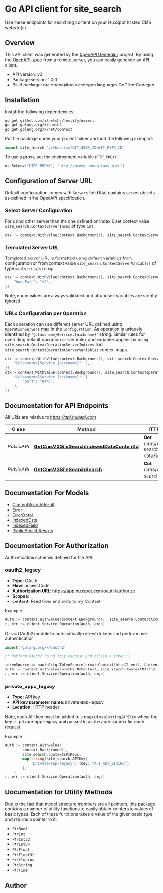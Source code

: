 # Go API client for site_search

Use these endpoints for searching content on your HubSpot hosted CMS website(s).

## Overview
This API client was generated by the [OpenAPI Generator](https://openapi-generator.tech) project.  By using the [OpenAPI-spec](https://www.openapis.org/) from a remote server, you can easily generate an API client.

- API version: v3
- Package version: 1.0.0
- Build package: org.openapitools.codegen.languages.GoClientCodegen

## Installation

Install the following dependencies:

```sh
go get github.com/stretchr/testify/assert
go get golang.org/x/oauth2
go get golang.org/x/net/context
```

Put the package under your project folder and add the following in import:

```go
import site_search "github.com/GIT_USER_ID/GIT_REPO_ID"
```

To use a proxy, set the environment variable `HTTP_PROXY`:

```go
os.Setenv("HTTP_PROXY", "http://proxy_name:proxy_port")
```

## Configuration of Server URL

Default configuration comes with `Servers` field that contains server objects as defined in the OpenAPI specification.

### Select Server Configuration

For using other server than the one defined on index 0 set context value `site_search.ContextServerIndex` of type `int`.

```go
ctx := context.WithValue(context.Background(), site_search.ContextServerIndex, 1)
```

### Templated Server URL

Templated server URL is formatted using default variables from configuration or from context value `site_search.ContextServerVariables` of type `map[string]string`.

```go
ctx := context.WithValue(context.Background(), site_search.ContextServerVariables, map[string]string{
	"basePath": "v2",
})
```

Note, enum values are always validated and all unused variables are silently ignored.

### URLs Configuration per Operation

Each operation can use different server URL defined using `OperationServers` map in the `Configuration`.
An operation is uniquely identified by `"{classname}Service.{nickname}"` string.
Similar rules for overriding default operation server index and variables applies by using `site_search.ContextOperationServerIndices` and `site_search.ContextOperationServerVariables` context maps.

```go
ctx := context.WithValue(context.Background(), site_search.ContextOperationServerIndices, map[string]int{
	"{classname}Service.{nickname}": 2,
})
ctx = context.WithValue(context.Background(), site_search.ContextOperationServerVariables, map[string]map[string]string{
	"{classname}Service.{nickname}": {
		"port": "8443",
	},
})
```

## Documentation for API Endpoints

All URIs are relative to *https://api.hubapi.com*

Class | Method | HTTP request | Description
------------ | ------------- | ------------- | -------------
*PublicAPI* | [**GetCmsV3SiteSearchIndexedDataContentId**](docs/PublicAPI.md#getcmsv3sitesearchindexeddatacontentid) | **Get** /cms/v3/site-search/indexed-data/{contentId} | Get indexed properties.
*PublicAPI* | [**GetCmsV3SiteSearchSearch**](docs/PublicAPI.md#getcmsv3sitesearchsearch) | **Get** /cms/v3/site-search/search | Search your site.


## Documentation For Models

 - [ContentSearchResult](docs/ContentSearchResult.md)
 - [Error](docs/Error.md)
 - [ErrorDetail](docs/ErrorDetail.md)
 - [IndexedData](docs/IndexedData.md)
 - [IndexedField](docs/IndexedField.md)
 - [PublicSearchResults](docs/PublicSearchResults.md)


## Documentation For Authorization


Authentication schemes defined for the API:
### oauth2_legacy


- **Type**: OAuth
- **Flow**: accessCode
- **Authorization URL**: https://app.hubspot.com/oauth/authorize
- **Scopes**: 
 - **content**: Read from and write to my Content

Example

```go
auth := context.WithValue(context.Background(), site_search.ContextAccessToken, "ACCESSTOKENSTRING")
r, err := client.Service.Operation(auth, args)
```

Or via OAuth2 module to automatically refresh tokens and perform user authentication.

```go
import "golang.org/x/oauth2"

/* Perform OAuth2 round trip request and obtain a token */

tokenSource := oauth2cfg.TokenSource(createContext(httpClient), &token)
auth := context.WithValue(oauth2.NoContext, site_search.ContextOAuth2, tokenSource)
r, err := client.Service.Operation(auth, args)
```

### private_apps_legacy

- **Type**: API key
- **API key parameter name**: private-app-legacy
- **Location**: HTTP header

Note, each API key must be added to a map of `map[string]APIKey` where the key is: private-app-legacy and passed in as the auth context for each request.

Example

```go
auth := context.WithValue(
		context.Background(),
		site_search.ContextAPIKeys,
		map[string]site_search.APIKey{
			"private-app-legacy": {Key: "API_KEY_STRING"},
		},
	)
r, err := client.Service.Operation(auth, args)
```


## Documentation for Utility Methods

Due to the fact that model structure members are all pointers, this package contains
a number of utility functions to easily obtain pointers to values of basic types.
Each of these functions takes a value of the given basic type and returns a pointer to it:

* `PtrBool`
* `PtrInt`
* `PtrInt32`
* `PtrInt64`
* `PtrFloat`
* `PtrFloat32`
* `PtrFloat64`
* `PtrString`
* `PtrTime`

## Author



